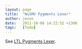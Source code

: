 ```yaml
---
layout: page
title:  "NuSMV Pygments Lexer"
author: jevon
date:   2011-10-06 14:22:52 +1300
tags:   [Todo]
---
```


See [LTL Pygments Lexer](LTL_Pygments_Lexer.md).
